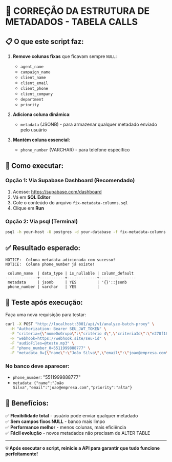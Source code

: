 # 🔧 CORREÇÃO DA ESTRUTURA DE METADADOS - TABELA CALLS

## 📋 **O que este script faz:**

1. **Remove colunas fixas** que ficavam sempre `NULL`:
   - `agent_name`
   - `campaign_name` 
   - `client_name`
   - `client_email`
   - `client_phone`
   - `client_company`
   - `department`
   - `priority`

2. **Adiciona coluna dinâmica**:
   - `metadata` (JSONB) - para armazenar qualquer metadado enviado pelo usuário

3. **Mantém coluna essencial**:
   - `phone_number` (VARCHAR) - para telefone específico

## 🚀 **Como executar:**

### **Opção 1: Via Supabase Dashboard (Recomendado)**
1. Acesse: https://supabase.com/dashboard
2. Vá em **SQL Editor**
3. Cole o conteúdo do arquivo `fix-metadata-columns.sql`
4. Clique em **Run**

### **Opção 2: Via psql (Terminal)**
```bash
psql -h your-host -U postgres -d your-database -f fix-metadata-columns.sql
```

## ✅ **Resultado esperado:**

```
NOTICE:  Coluna metadata adicionada com sucesso!
NOTICE:  Coluna phone_number já existe!

 column_name  | data_type | is_nullable | column_default 
--------------+-----------+-------------+----------------
 metadata     | jsonb     | YES         | '{}'::jsonb
 phone_number | varchar   | YES         | 
```

## 🧪 **Teste após execução:**

Faça uma nova requisição para testar:

```bash
curl -X POST "http://localhost:3001/api/v1/analyze-batch-proxy" \
  -H "Authorization: Bearer SEU_JWT_TOKEN" \
  -F "criteria={\"nomeDoGrupo\":\"critério 4\",\"criteriaId\":\"e270f185-0e87-48a5-8c12-e2cd526fe041\"}" \
  -F "webhook=https://webhook.site/seu-id" \
  -F "audioFiles=@teste.mp3" \
  -F "phone_number_0=5511999888777" \
  -F "metadata_0={\"name\":\"João Silva\",\"email\":\"joao@empresa.com\",\"priority\":\"alta\"}"
```

### **No banco deve aparecer:**
- `phone_number`: "5511999888777"
- `metadata`: `{"name":"João Silva","email":"joao@empresa.com","priority":"alta"}`

## 🎯 **Benefícios:**

✅ **Flexibilidade total** - usuário pode enviar qualquer metadado  
✅ **Sem campos fixos NULL** - banco mais limpo  
✅ **Performance melhor** - menos colunas, mais eficiência  
✅ **Fácil evolução** - novos metadados não precisam de ALTER TABLE  

---

**💡 Após executar o script, reinicie a API para garantir que tudo funcione perfeitamente!** 